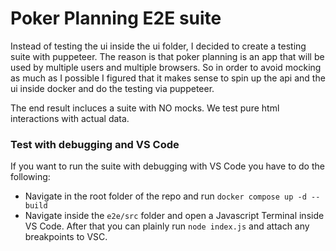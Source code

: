 # Poker Planning E2E suite

Instead of testing the ui inside the ui folder, I decided to create a testing suite with puppeteer. The reason is that poker planning is an app that will be used by multiple users and multiple browsers. So in order to avoid mocking as much as I possible I figured that it makes sense to spin up the api and the ui inside docker and do the testing via puppeteer.

The end result incluces a suite with NO mocks. We test pure html interactions with actual data.

### Test with debugging and VS Code

If you want to run the suite with debugging with VS Code you have to do the following:
 
  - Navigate in the root folder of the repo and run `docker compose up -d --build`
  - Navigate inside the `e2e/src` folder and open a Javascript Terminal inside VS Code. After that you can plainly run `node index.js` and attach
  any breakpoints to VSC.